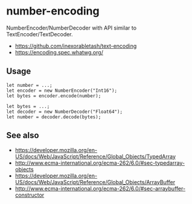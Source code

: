 number-encoding
===============

NumberEncoder/NumberDecoder with API similar to TextEncoder/TextDecoder.

* https://github.com/inexorabletash/text-encoding
* https://encoding.spec.whatwg.org/

Usage
-----

```
let number = ...;
let encoder = new NumberEncoder("Int16");
let bytes = encoder.encode(number);

let bytes = ...;
let decoder = new NumberDecoder("Float64");
let number = decoder.decode(bytes);
```

See also
-------
* https://developer.mozilla.org/en-US/docs/Web/JavaScript/Reference/Global_Objects/TypedArray
* http://www.ecma-international.org/ecma-262/6.0/#sec-typedarray-objects
* https://developer.mozilla.org/en-US/docs/Web/JavaScript/Reference/Global_Objects/ArrayBuffer
* http://www.ecma-international.org/ecma-262/6.0/#sec-arraybuffer-constructor
